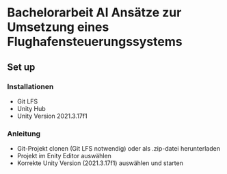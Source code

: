 # Bachelorarbeit AI Ansätze zur Umsetzung eines Flughafensteuerungssystems

## Set up
### Installationen
- Git LFS
- Unity Hub
- Unity Version 2021.3.17f1

### Anleitung
- Git-Projekt clonen (Git LFS notwendig) oder als .zip-datei herunterladen
- Projekt im Enity Editor auswählen
- Korrekte Unity Version (2021.3.17f1) auswählen und starten

